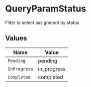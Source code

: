 # QueryParamStatus

Filter to select assignment by status


## Values

| Name         | Value        |
| ------------ | ------------ |
| `Pending`    | pending      |
| `InProgress` | in_progress  |
| `Completed`  | completed    |